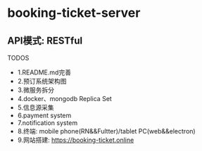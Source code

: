 # booking-ticket-server

## API模式: RESTful
TODOS
  - 1.README.md完善
  - 2.预订系统架构图
  - 3.微服务拆分
  - 4.docker、mongodb Replica Set
  - 5.信息源采集
  - 6.payment system
  - 7.notification system
  - 8.终端: mobile phone(RN&&Fultter)/tablet PC(web&&electron)
  - 9.网站搭建: https://booking-ticket.online
